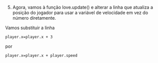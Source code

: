 
5. Agora, vamos à função love.update() e alterar a linha que atualiza a posição do jogador para usar a variável de velocidade em vez do número diretamente.

Vamos substituir a linha 

    player.x=player.x + 3 

por 

    player.x=player.x + player.speed

